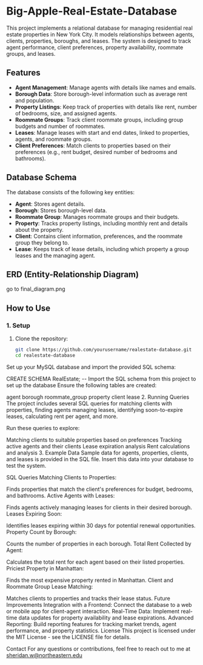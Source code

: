 # Big-Apple-Real-Estate-Database

This project implements a relational database for managing residential real estate properties in New York City. It models relationships between agents, clients, properties, boroughs, and leases. The system is designed to track agent performance, client preferences, property availability, roommate groups, and leases.

## Features

- **Agent Management**: Manage agents with details like names and emails.
- **Borough Data**: Store borough-level information such as average rent and population.
- **Property Listings**: Keep track of properties with details like rent, number of bedrooms, size, and assigned agents.
- **Roommate Groups**: Track client roommate groups, including group budgets and number of roommates.
- **Leases**: Manage leases with start and end dates, linked to properties, agents, and roommate groups.
- **Client Preferences**: Match clients to properties based on their preferences (e.g., rent budget, desired number of bedrooms and bathrooms).

## Database Schema

The database consists of the following key entities:
- **Agent**: Stores agent details.
- **Borough**: Stores borough-level data.
- **Roommate Group**: Manages roommate groups and their budgets.
- **Property**: Tracks property listings, including monthly rent and details about the property.
- **Client**: Contains client information, preferences, and the roommate group they belong to.
- **Lease**: Keeps track of lease details, including which property a group leases and the managing agent.

## ERD (Entity-Relationship Diagram)

go to final_diagram.png

## How to Use

### 1. Setup

1. Clone the repository:
   ```bash
   git clone https://github.com/yourusername/realestate-database.git
   cd realestate-database
Set up your MySQL database and import the provided SQL schema:

CREATE SCHEMA RealEstate;
-- Import the SQL schema from this project to set up the database
Ensure the following tables are created:

agent
borough
roommate_group
property
client
lease
2. Running Queries
The project includes several SQL queries for matching clients with properties, finding agents managing leases, identifying soon-to-expire leases, calculating rent per agent, and more.

Run these queries to explore:

Matching clients to suitable properties based on preferences
Tracking active agents and their clients
Lease expiration analysis
Rent calculations and analysis
3. Example Data
Sample data for agents, properties, clients, and leases is provided in the SQL file. Insert this data into your database to test the system.

SQL Queries
Matching Clients to Properties:

Finds properties that match the client's preferences for budget, bedrooms, and bathrooms.
Active Agents with Leases:

Finds agents actively managing leases for clients in their desired borough.
Leases Expiring Soon:

Identifies leases expiring within 30 days for potential renewal opportunities.
Property Count by Borough:

Counts the number of properties in each borough.
Total Rent Collected by Agent:

Calculates the total rent for each agent based on their listed properties.
Priciest Property in Manhattan:

Finds the most expensive property rented in Manhattan.
Client and Roommate Group Lease Matching:

Matches clients to properties and tracks their lease status.
Future Improvements
Integration with a Frontend: Connect the database to a web or mobile app for client-agent interaction.
Real-Time Data: Implement real-time data updates for property availability and lease expirations.
Advanced Reporting: Build reporting features for tracking market trends, agent performance, and property statistics.
License
This project is licensed under the MIT License - see the LICENSE file for details.

Contact
For any questions or contributions, feel free to reach out to me at sheridan.w@northeastern.edu


